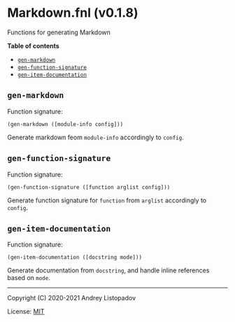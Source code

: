 # Markdown.fnl (v0.1.8)
Functions for generating Markdown

**Table of contents**

- [`gen-markdown`](#gen-markdown)
- [`gen-function-signature`](#gen-function-signature)
- [`gen-item-documentation`](#gen-item-documentation)

## `gen-markdown`
Function signature:

```
(gen-markdown ([module-info config]))
```

Generate markdown feom `module-info` accordingly to `config`.

## `gen-function-signature`
Function signature:

```
(gen-function-signature ([function arglist config]))
```

Generate function signature for `function` from `arglist` accordingly to `config`.

## `gen-item-documentation`
Function signature:

```
(gen-item-documentation ([docstring mode]))
```

Generate documentation from `docstring`, and handle inline references
based on `mode`.


---

Copyright (C) 2020-2021 Andrey Listopadov

License: [MIT](https://gitlab.com/andreyorst/fenneldoc/-/raw/master/LICENSE)


<!-- Generated with Fenneldoc v0.1.8
     https://gitlab.com/andreyorst/fenneldoc -->
